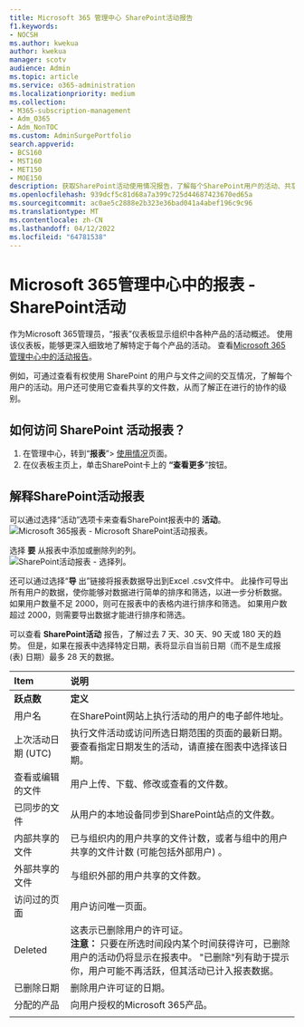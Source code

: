 ```yaml
---
title: Microsoft 365 管理中心 SharePoint活动报告
f1.keywords:
- NOCSH
ms.author: kwekua
author: kwekua
manager: scotv
audience: Admin
ms.topic: article
ms.service: o365-administration
ms.localizationpriority: medium
ms.collection:
- M365-subscription-management
- Adm_O365
- Adm_NonTOC
ms.custom: AdminSurgePortfolio
search.appverid:
- BCS160
- MST160
- MET150
- MOE150
description: 获取SharePoint活动使用情况报告，了解每个SharePoint用户的活动、共享的文件数和存储利用率。
ms.openlocfilehash: 939dcf5c81d68a7a399c725d44687423670ed65a
ms.sourcegitcommit: ac0ae5c2888e2b323e36bad041a4abef196c9c96
ms.translationtype: MT
ms.contentlocale: zh-CN
ms.lasthandoff: 04/12/2022
ms.locfileid: "64781538"
---
```

# <a name="microsoft-365-reports-in-the-admin-center---sharepoint-activity"></a>Microsoft 365管理中心中的报表 - SharePoint活动

作为Microsoft 365管理员，“报表”仪表板显示组织中各种产品的活动概述。 使用该仪表板，能够更深入细致地了解特定于每个产品的活动。 查看[Microsoft 365 管理中心中的活动报告](activity-reports.md)。
  
例如，可通过查看有权使用 SharePoint 的用户与文件之间的交互情况，了解每个用户的活动。用户还可使用它查看共享的文件数，从而了解正在进行的协作的级别。
  
## <a name="how-do-i-get-to-the-to-the-sharepoint-activity-report"></a>如何访问 SharePoint 活动报表？

1. 在管理中心，转到“**报表**”\> <a href="https://go.microsoft.com/fwlink/p/?linkid=2074756" target="_blank">使用情况</a>页面。 
2. 在仪表板主页上，单击SharePoint卡上的 **“查看更多**”按钮。
  
## <a name="interpret-the-sharepoint-activity-report"></a>解释SharePoint活动报表

可以通过选择“活动”选项卡来查看SharePoint报表中的 **活动**。<br/>![Microsoft 365报表 - Microsoft SharePoint活动报表。](../../media/5a0a96f-0e4f-4fb9-8baa-3262275b3d1f.png)

选择 **要** 从报表中添加或删除列的列。  <br/> ![SharePoint活动报表 - 选择列。](../../media/3c396cd1-9701-4712-8eaa-eb7bba702aa8.png)

还可以通过选择“**导** 出”链接将报表数据导出到Excel .csv文件中。 此操作可导出所有用户的数据，使你能够对数据进行简单的排序和筛选，以进一步分析数据。 如果用户数量不足 2000，则可在报表中的表格内进行排序和筛选。 如果用户数超过 2000，则需要导出数据才能进行排序和筛选。 

可以查看 **SharePoint活动** 报告，了解过去 7 天、30 天、90 天或 180 天的趋势。 但是，如果在报表中选择特定日期，表将显示自当前日期（而不是生成报 (表) 日期）最多 28 天的数据。
  
|Item|说明|
|:-----|:-----|
|**跃点数**|**定义**|
|用户名  <br/> |在SharePoint网站上执行活动的用户的电子邮件地址。  <br/> |
|上次活动日期 (UTC)   <br/> |执行文件活动或访问所选日期范围的页面的最新日期。 要查看指定日期发生的活动，请直接在图表中选择该日期。  <br/> |
|查看或编辑的文件  <br/> |用户上传、下载、修改或查看的文件数。   <br/> |
|已同步的文件  <br/> |从用户的本地设备同步到SharePoint站点的文件数。 <br/> |
|内部共享的文件  <br/> | 已与组织内的用户共享的文件计数，或者与组中的用户共享的文件计数 (可能包括外部用户) 。  <br/> |
|外部共享的文件  <br/> |与组织外部的用户共享的文件数。 <br/>|
|访问过的页面  <br/> |用户访问唯一页面。 <br/>|
|Deleted  <br/> | 这表示已删除用户的许可证。  <br/>  **注意：** 只要在所选时间段内某个时间获得许可，已删除用户的活动仍将显示在报表中。 "已删除"列有助于提示你，用户可能不再活跃，但其活动已计入报表数据。  <br/> |
|已删除日期  <br/> |删除用户许可证的日期。 <br/>|
|分配的产品  <br/> |向用户授权的Microsoft 365产品。|
|||